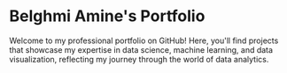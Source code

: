 # Belghmi Amine's Portfolio

Welcome to my professional portfolio on GitHub! Here, you'll find projects that showcase my expertise in data science, machine learning, and data visualization, reflecting my journey through the world of data analytics.
